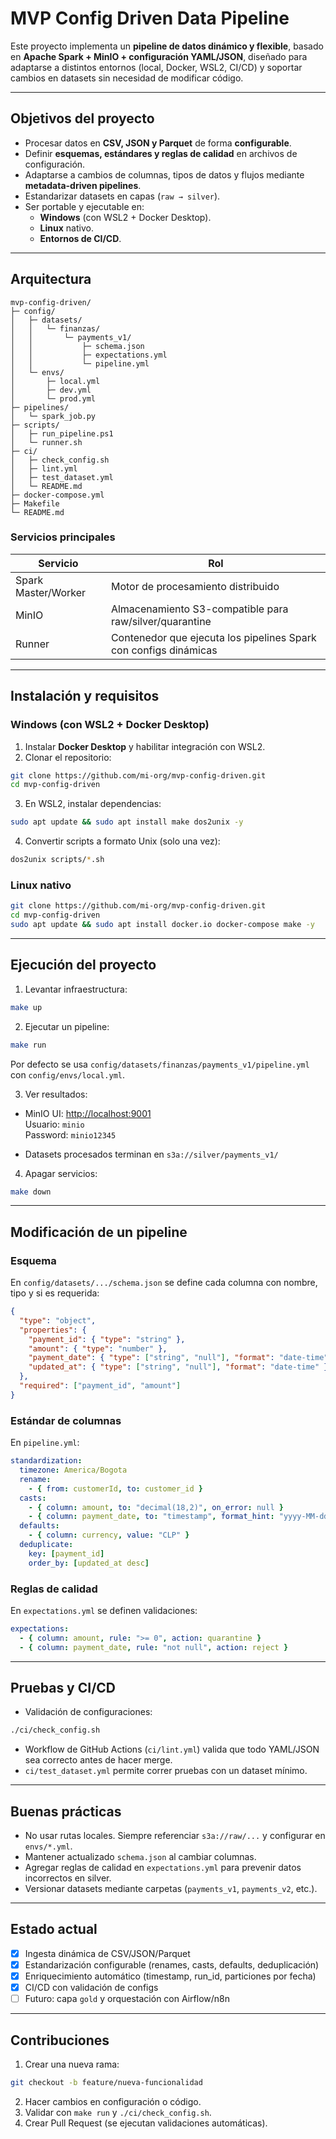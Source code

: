 # MVP Config Driven Data Pipeline

Este proyecto implementa un **pipeline de datos dinámico y flexible**, basado en **Apache Spark + MinIO + configuración YAML/JSON**, diseñado para adaptarse a distintos entornos (local, Docker, WSL2, CI/CD) y soportar cambios en datasets sin necesidad de modificar código.

---

## Objetivos del proyecto

- Procesar datos en **CSV, JSON y Parquet** de forma **configurable**.  
- Definir **esquemas, estándares y reglas de calidad** en archivos de configuración.  
- Adaptarse a cambios de columnas, tipos de datos y flujos mediante **metadata-driven pipelines**.  
- Estandarizar datasets en capas (`raw → silver`).  
- Ser portable y ejecutable en:
  - **Windows** (con WSL2 + Docker Desktop).
  - **Linux** nativo.
  - **Entornos de CI/CD**.

---

## Arquitectura

```
mvp-config-driven/
├─ config/                   
│   ├─ datasets/
│   │   └─ finanzas/
│   │       └─ payments_v1/
│   │           ├─ schema.json           
│   │           ├─ expectations.yml      
│   │           └─ pipeline.yml          
│   └─ envs/
│       ├─ local.yml
│       ├─ dev.yml
│       └─ prod.yml
├─ pipelines/
│   └─ spark_job.py          
├─ scripts/
│   ├─ run_pipeline.ps1      
│   └─ runner.sh             
├─ ci/                       
│   ├─ check_config.sh
│   ├─ lint.yml
│   ├─ test_dataset.yml
│   └─ README.md
├─ docker-compose.yml        
├─ Makefile                  
└─ README.md                 
```

### Servicios principales

| Servicio       | Rol |
|----------------|---------------------------------------------------|
| Spark Master/Worker | Motor de procesamiento distribuido |
| MinIO          | Almacenamiento S3-compatible para raw/silver/quarantine |
| Runner         | Contenedor que ejecuta los pipelines Spark con configs dinámicas |

---

## Instalación y requisitos

### Windows (con WSL2 + Docker Desktop)

1. Instalar **Docker Desktop** y habilitar integración con WSL2.  
2. Clonar el repositorio:  

```bash
git clone https://github.com/mi-org/mvp-config-driven.git
cd mvp-config-driven
```

3. En WSL2, instalar dependencias:  

```bash
sudo apt update && sudo apt install make dos2unix -y
```

4. Convertir scripts a formato Unix (solo una vez):  

```bash
dos2unix scripts/*.sh
```

### Linux nativo

```bash
git clone https://github.com/mi-org/mvp-config-driven.git
cd mvp-config-driven
sudo apt update && sudo apt install docker.io docker-compose make -y
```

---

## Ejecución del proyecto

1. Levantar infraestructura:

```bash
make up
```

2. Ejecutar un pipeline:

```bash
make run
```

Por defecto se usa `config/datasets/finanzas/payments_v1/pipeline.yml` con `config/envs/local.yml`.

3. Ver resultados:

- MinIO UI: [http://localhost:9001](http://localhost:9001)  
  Usuario: `minio`  
  Password: `minio12345`

- Datasets procesados terminan en `s3a://silver/payments_v1/`

4. Apagar servicios:

```bash
make down
```

---

## Modificación de un pipeline

### Esquema

En `config/datasets/.../schema.json` se define cada columna con nombre, tipo y si es requerida:

```json
{
  "type": "object",
  "properties": {
    "payment_id": { "type": "string" },
    "amount": { "type": "number" },
    "payment_date": { "type": ["string", "null"], "format": "date-time" },
    "updated_at": { "type": ["string", "null"], "format": "date-time" }
  },
  "required": ["payment_id", "amount"]
}
```

### Estándar de columnas

En `pipeline.yml`:

```yaml
standardization:
  timezone: America/Bogota
  rename:
    - { from: customerId, to: customer_id }
  casts:
    - { column: amount, to: "decimal(18,2)", on_error: null }
    - { column: payment_date, to: "timestamp", format_hint: "yyyy-MM-dd[ HH:mm:ss]" }
  defaults:
    - { column: currency, value: "CLP" }
  deduplicate:
    key: [payment_id]
    order_by: [updated_at desc]
```

### Reglas de calidad

En `expectations.yml` se definen validaciones:

```yaml
expectations:
  - { column: amount, rule: ">= 0", action: quarantine }
  - { column: payment_date, rule: "not null", action: reject }
```

---

## Pruebas y CI/CD

- Validación de configuraciones:

```bash
./ci/check_config.sh
```

- Workflow de GitHub Actions (`ci/lint.yml`) valida que todo YAML/JSON sea correcto antes de hacer merge.  
- `ci/test_dataset.yml` permite correr pruebas con un dataset mínimo.

---

## Buenas prácticas

- No usar rutas locales. Siempre referenciar `s3a://raw/...` y configurar en `envs/*.yml`.  
- Mantener actualizado `schema.json` al cambiar columnas.  
- Agregar reglas de calidad en `expectations.yml` para prevenir datos incorrectos en silver.  
- Versionar datasets mediante carpetas (`payments_v1`, `payments_v2`, etc.).  

---

## Estado actual

- [x] Ingesta dinámica de CSV/JSON/Parquet  
- [x] Estandarización configurable (renames, casts, defaults, deduplicación)  
- [x] Enriquecimiento automático (timestamp, run_id, particiones por fecha)  
- [x] CI/CD con validación de configs  
- [ ] Futuro: capa `gold` y orquestación con Airflow/n8n  

---

## Contribuciones

1. Crear una nueva rama:

```bash
git checkout -b feature/nueva-funcionalidad
```

2. Hacer cambios en configuración o código.  
3. Validar con `make run` y `./ci/check_config.sh`.  
4. Crear Pull Request (se ejecutan validaciones automáticas).  
